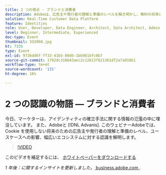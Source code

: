 ```yaml
---
title: 2 つの視点 - ブランドと消費者
description: Adobeは、広告主や発行者の理解と準備のレベルを解き明かし、無料の将来に対する理解と対応、ユースケースへの影響、広範なエコシステムに対する広告主や発行者の認識を明らかにします。
solution: Real-Time Customer Data Platform
feature: Identities
role: User, Developer, Data Engineer, Architect, Data Architect, Admin, Leader
level: Beginner, Intermediate, Experienced
doc-type: Event
thumbnail: 332060.jpg
kt: 7335
type: Event
exl-id: 9736dd6f-ff33-41b5-80d6-1bb981bfc0b7
source-git-commit: 1792dc318643aec2c12613f621361d72a7a918b1
workflow-type: tm+mt
source-wordcount: '131'
ht-degree: 16%

---
```


# 2 つの認識の物語 — ブランドと消費者

今日、マーケターは、アイデンティティの確立手法に関する情報の氾濫の中に埋没しています。 また、Adobeと [!DNL Advanis]. このウェビナーAdobeでは、Cookie を使用しない将来のための広告主や発行者の理解と準備のレベル、ユースケースへの影響、幅広いエコシステムに対する認識を解明します。

>[!VIDEO](https://video.tv.adobe.com/v/332060/?quality=12&learn=on)

このビデオを補足するには、 [ホワイトペーパーをダウンロードする](./../assets/whitepaper-a-tale-of-two-perceptions.pdf)

*1 年後：に関するインサイトを更新しました。*<a href="https://business.adobe.com/blog/perspectives/a-tale-of-two-perceptions-readiness-for-a-cookieless-future"> business.adobe.com </a>*.*
